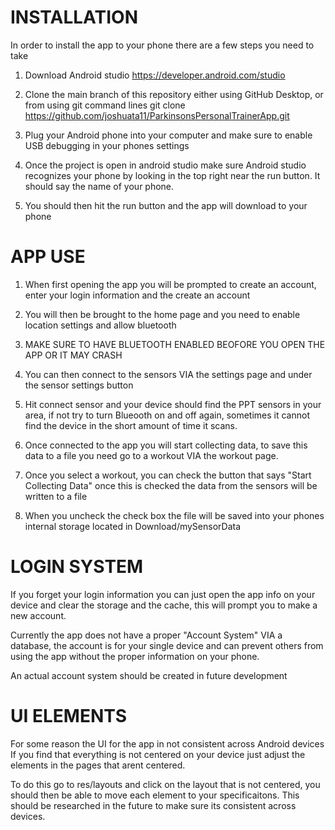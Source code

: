 # INSTALLATION 

In order to install the app to your phone there are a few steps you need to take


1. Download Android studio https://developer.android.com/studio

2. Clone the main branch of this repository either using GitHub Desktop, or from using git command lines git clone https://github.com/joshuata11/ParkinsonsPersonalTrainerApp.git

3. Plug your Android phone into your computer and make sure to enable USB debugging in your phones settings

4. Once the project is open in android studio make sure Android studio recognizes your phone by looking in the top right near the run button. It should say the name of your phone.

5. You should then hit the run button and the app will download to your phone


# APP USE

1. When first opening the app you will be prompted to create an account, enter your login information and the create an account

2. You will then be brought to the home page and you need to enable location settings and allow bluetooth

3. MAKE SURE TO HAVE BLUETOOTH ENABLED BEOFORE YOU OPEN THE APP OR IT MAY CRASH

4. You can then connect to the sensors VIA the settings page and under the sensor settings button

5. Hit connect sensor and your device should find the PPT sensors in your area, if not try to turn Blueooth on and off again, sometimes it cannot find the device in the short amount of time it scans.

6. Once connected to the app you will start collecting data, to save this data to a file you need go to a workout VIA the workout page.

7. Once you select a workout, you can check the button that says "Start Collecting Data" once this is checked the data from the sensors will be written to a file

8. When you uncheck the check box the file will be saved into your phones internal storage located in Download/mySensorData


# LOGIN SYSTEM

If you forget your login information you can just open the app info on your device and clear the storage and the cache, this will prompt you to make a new account.

Currently the app does not have a proper "Account System" VIA a database, the account is for your single device and can prevent others from using the app without the proper information on your phone. 

An actual account system should be created in future development 


# UI ELEMENTS

For some reason the UI for the app in not consistent across Android devices If you find that everything is not centered on your device just adjust the elements in the pages that arent centered.

To do this go to res/layouts and click on the layout that is not centered, you should then be able to move each element to your specificaitons. This should be researched in the future to make sure its consistent across devices.
   
